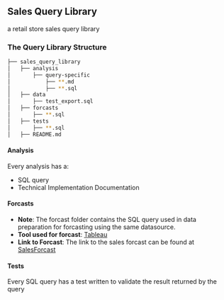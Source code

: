 ## Sales Query Library

a retail store sales query library

### The Query Library Structure

```bash
├── sales_query_library
│   ├── analysis
│       ├── query-specific
│           ├── **.md
│           ├── **.sql
│   ├── data
│       ├── test_export.sql
│   ├── forcasts
│       ├── **.sql
│   ├── tests
│       ├── **.sql
│   ├── README.md
```

#### Analysis

Every analysis has a:

- SQL query
- Technical Implementation Documentation

#### Forcasts

- **Note**: The forcast folder contains the SQL query used in data preparation for forcasting using the same datasource.
- **Tool used for forcast**: [Tableau](https://public.tableau.com/en-us/s/)
- **Link to Forcast**: The link to the sales forcast can be found at [SalesForcast](https://public.tableau.com/profile/joy.nwachukwu#!/vizhome/SalesForcast_15788398089730/SalesForcastfortheLastQuarteroftheYear2019)

#### Tests

Every SQL query has a test written to validate the result returned by the query
